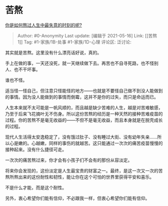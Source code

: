 # 苦熬
[你是如何熬过人生中最失意的时刻的呢?](https://www.zhihu.com/question/419449683/answer/1498509448)

> Author: #0-Anonymity
> Last update: [编辑于 2021-05-16]
> Link: [[苦熬 1]]
> Tag: #1-家族/1B-处事 #1-家族/1D-心理
> 评论区:
> 泛讨论:

其实就是苦熬。这里没有什么漂亮话好说，真的。

手上在做的事，一天还没死，就一天继续做下去。再苦也不自寻死路，也不怪别人、也不干坏事。

谁也不怪。

适当怪一怪自己，但注意只怪能怪的地方——也就是不要怪自己做不到没人能做到的事情。因为没人能做到的事情而倒霉，这并不是你的过失，而只是命运而已。

人生本来就不太可能是一帆风顺的，而且越是缺少苦难的人生，越是对苦难敏感，乃至于后来飞花摘叶无不伤身。所以这份苦熬的经历是一种天然的接种苦难疫苗的过程。你的苦熬不是毫无收益的——不但不是毫无收益，而且本身就是在脱壳成长的过程。

现代人生活得太安逸稳定了，没有饿过肚子、没有睡过大街、没有幼年失亲……所以心是嫩的。心越嫩，同样的事伤的就越苦。这只能通过一次次的痛苦疫苗慢慢的接种起来。没有什么捷径可走。

一次次的痛苦熬过来，你才会有小孩子们不会有的那份从容淡定。

将来你会发现的，这份淡定是人生最宝贵的财富之一。最终，是这一次又一次的苦熬所熬出来的这份耐性和韧性，能让你在这个可怕的世界里获得平安和喜乐。

不是什么才能，而是这个耐性。

另外，衷心希望你们能有信仰，不必跟我一样，但衷心希望你们能有信仰。

